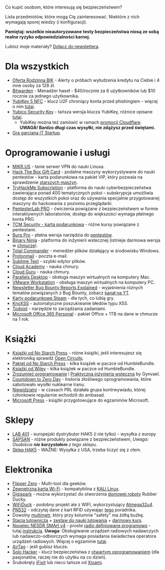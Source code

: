 Co kupić osobom, które interesują się bezpieczeństwem?

Lista przedmiotów, które mogą Cię zainteresować. Niektóre z nich wymagają sporej wiedzy (i konfiguracji).

**Pamiętaj: wszelkie nieautoryzowane testy bezpieczeństwa niosą ze sobą realne ryzyko odpowiedzialności karnej.**

Lubisz moje materiały? [Dołącz do newslettera](https://newsletter.szurek.tv/).

# Dla wszystkich

* [Oferta Rodzinna BIK](https://www.bik.pl/klienci-indywidualni/oferta-rodzinna) - Alerty o próbach wyłudzenia kredytu na Ciebie i 4 inne osoby za 128 zł.
* [Bitwarden](https://bitwarden.com/pricing) - Menadżer haseł - $40/rocznie za 6 użytkowników lub $10 rocznie za jednego użytkownika.
* [YubiKey 5 NFC](https://www.ceneo.pl/79616002) - klucz U2F chroniący konta przed phishingiem - więcej o nim [tutaj](https://www.youtube.com/watch?v=uku-G_COA7U&t=264s).
* [Yubico Security Key](https://www.ceneo.pl/79616003) - tańsza wersja klucza YubiKey, różnice opisane [tutaj](https://security.szurek.pl/yubikey/).
  * YubiKey można też zamówić w ramach [promocji Cloudflare](https://www.cloudflare.com/products/zero-trust/phishing-resistant-mfa/). **UWAGA! Bardzo długi czas wysyłki, nie zdążysz przed świętami.**
* [Gra garciana IT Startup](https://javadevmatt.shoplo.com/kategoria/gry-edukacyjne).

# Oprogramowanie i usługi

* [MIKR.US](https://mikr.us/) - tanie serwer VPN do nauki Linuxa.
* [Hack The Box Gift Card](https://www.hackthebox.eu/giftcards) - podatne maszyny wykorzystywane do nauki pentestów - karta podarunkowa na pakiet VIP, który pozwala na sprawdzenie [starszych maszyn](https://www.hackthebox.eu/individuals).
* [TryHackMe Subscription](https://tryhackme.com/subscriptions) - platforma  do nauki cyberbezpieczeństwa zawierająca ponad 400 tematycznych pokoi - subskrypcja umożliwia dostęp do wszystkich pokoi oraz do używania specjalnie przygotowanej maszyny do hackowania z poziomu przeglądarki.
* [PentesterLab PRO](https://pentesterlab.com/pro) - ćwiczenia powiązane z bezpieczeństwem w formie interaktywnych laboratoriów, dostęp do większości wymaga płatnego konta PRO.
* [TCM Security - karta podarunkowa](https://academy.tcm-sec.com/p/gift) - różne kursy powiązane z pentestami.
* [Burp Pro](https://portswigger.net/buy/pro) - płatna wersja narzędzia do [pentestów](https://www.youtube.com/watch?v=cpaxYnHus9Q&t=225s).
* [Binary Ninja](https://binary.ninja/purchase/) - platforma do inżynierii wstecznej (istnieje darmowa wersja w [chmurze](https://cloud.binary.ninja/)).
* [Total Commander](https://www.ghisler.com/) - menedżer plików działający w środowisku Windows.
* [Protonmail](https://protonmail.com/pl/) - poczta e-mail.
* [Sublime Text](https://www.sublimetext.com/) - szybki edytor plików.
* [Cloud Academy](https://cloudacademy.com/) - nauka chmury.
* [Cloud Guru](https://acloudguru.com/) - nauka chmury.
* [Parallels Desktop](https://www.parallels.com/eu/products/desktop/buy/) - obsługa maszyn wirtualnych na komputery Mac.
* [VMware Workstation](https://www.vmware.com/products/workstation-pro.html) - obsługa maszyn wirtualnych na komputery PC.
* [Newsletter Bug Bounty Reports Explained](https://members.bugbountyexplained.com/premium/) - wyjaśnienia różnych tematów powiązanych z Bug Bounty, zobacz [kanał na YT](https://www.youtube.com/c/BugBountyReportsExplained).
* [Karty podarunkowe Steam](https://store.steampowered.com/digitalgiftcards/) - dla tych, co lubią gry.
* [KnoXSS](https://knoxss.me/) - automatyczne poszukiwanie błedów typu XSS.
* [Todoist](https://todoist.com/pl/pricing) - narzędzie to zarządzania zadaniami. 
* [Microsoft Office 365 Personal](https://www.ceneo.pl/28820889) - pakiet Office + 1TB na dane w chmurze na 1 rok.

# Książki

* [Książki od No Starch Press](https://nostarch.com/) - różne książki, jeśli interesujesz się elektroniką sprawdź [Open Circuits](https://nostarch.com/download/OpenCircuits_Chapter1.pdf).
* [Pakiet od No Starch Press](https://www.humblebundle.com/books/hacking-no-starch-press-books-2022) - kilka książek w paczce od HumbleBundle.
* [Książki od Wiley](https://www.humblebundle.com/books/holiday-encore-become-cybersecurity-expert-wiley-books) - kilka książek w paczce od HumbleBundle.
* [Zrozumieć programowanie](https://ksiegarnia.pwn.pl/Zrozumiec-programowanie,688790689,p.html) i [Praktyczna inżynieria wsteczna](https://ksiegarnia.pwn.pl/Praktyczna-inzynieria-wsteczna,622427233,p.html) by Gynvael.
* [Countdown to Zero Day](https://lubimyczytac.pl/ksiazka/4991967/countdown-to-zero-day-stuxnet-and-the-launch-of-the-world-s-first-digital-weapon) - historia złośliwego oprogramowania, które sabotowało wysiłki nuklearne Iranu.
* [Niewidzialni](https://lubimyczytac.pl/ksiazka/4958514/niewidzialni-najwieksza-tajemnica-sluzb-specjalnych-prl) - w czasach PRL działała grupa kontrwywiadu, której członkowie regularnie wchodzili do ambasad.
* [Microsoft Press](https://www.microsoftpressstore.com/) - książki przygotowujące do egzaminów Microsoft.

# Sklepy

* [LAB 401](https://lab401.com/) - europejski dystrybutor HAK5 (i nie tylko) - wysyłka z europy
* [SAPSAN](https://sapsan-sklep.pl/) - różne produkty powiązane z bezpieczeństwem, _Uwaga: Osobiście **nie korzystałem** z tego sklepu._
* [Sklep HAK5](https://shop.hak5.org/) - WAŻNE: Wysyłka z USA, trzeba liczyć się z cłem.

# Elektronika

* [Flipper Zero](https://shop.flipperzero.one/) - Multi-tool dla geeków. 
* [Zewnętrzna karta Wi-Fi](https://www.kali.org/docs/nethunter/wireless-cards/) -  kompatybilna z [KALI Linux](https://www.kali.org/).
* [Digispark](https://www.ceneo.pl/106485665) - można wykorzystać do stworzenia [domowej roboty](https://hackernoon.com/low-cost-usb-rubber-ducky-pen-test-tool-for-3-using-digispark-and-duck2spark-5d59afc1910) Rubber Ducky.
* [WiFiDuck](https://github.com/SpacehuhnTech/WiFiDuck) - podobny projekt ale z WIFI, wykorzystujący [Atmega32u4](https://allegro.pl/listing?string=Atmega32u4).
* [PN532](https://allegro.pl/kategoria/komputery?string=PN532) - odczytaj dane z kart RFID używając [tego](http://smartlockpicking.com/slides/Confidence_A_2018_Practical_Guide_To_Hacking_RFID_NFC.pdf) poradnika.
* Dowolny [multimetr](https://lygte-info.dk/info/DMMReviews.html), który przy kolumnie "safety" ma żółtą buźkę.
* [Stacja lutownicza](https://botland.com.pl/176-stacje-lutownicze) + [zestaw do nauki lutowania](https://botland.com.pl/pl/zestawy-i-kursy-forbot/5348-forbot-zestaw-do-nauki-lutowania-elementow-tht.html) + [darmowy kurs](https://forbot.pl/blog/kurs-lutowania-wstep-spis-tresci-id12556).
* [Nooelec NESDR SMArt v4](https://www.amazon.pl/s?k=Nooelec) - proste [radio definiowane programowo](http://www.hdsdr.de/screenshots.html) - tutaj [instrukcja](https://support.nooelec.com/hc/en-us/articles/360005298053-NESDR-Installation-Guide). **Uwaga**: Obsługiwanie urządzeń radiowych nadawczych lub nadawczo-odbiorczych wymaga posiadania świadectwa operatora urządzeń radiowych. Więcej o egzaminie [tutaj](http://www.egzaminkf.pl/home.php).
* [AirTag](https://www.apple.com/pl/airtag/) - jeśli gubisz klucze.
* [Solo Hacker](https://leetronics.de/en/) - klucz bezpieczeństwa z [otwartym oprogramowaniem](https://github.com/solokeys/solo) (dla pasjonatów, raczej nie do użytku na co dzień).
* Śrubokręty [iFixit](https://www.ceneo.pl/Zestawy_narzedziowe;szukaj-ifixit) lub nieco tańsze od [Xioami](https://www.ceneo.pl/106921151).
